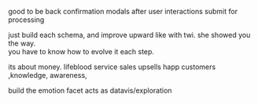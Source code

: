 good to be back
    confirmation modals after user interactions
    submit for processing 
    
    
just build each schema, and improve upward like with twi.  she showed you the way.  
you have to know how to evolve it each step.  


its about money.  lifeblood
service sales
upsells
happ customers ,knowledge, awareness, 

build the emotion facet
acts as datavis/exploration